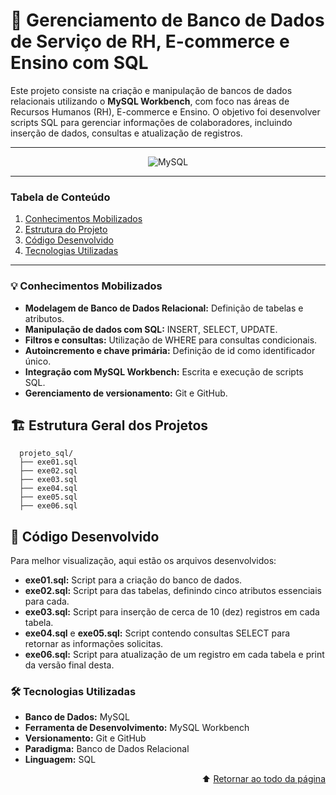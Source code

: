 <div id = 'topo'/>

# 💼 Gerenciamento de Banco de Dados de Serviço de RH, E-commerce e Ensino com SQL

Este projeto consiste na criação e manipulação de bancos de dados relacionais utilizando o **MySQL Workbench**, com foco nas áreas de Recursos Humanos (RH), E-commerce e Ensino. 
O objetivo foi desenvolver scripts SQL para gerenciar informações de colaboradores, incluindo inserção de dados, consultas e atualização de registros.

******

<div align = 'center'>

![MySQL](https://img.shields.io/badge/mysql-4479A1.svg?style=for-the-badge&logo=mysql&logoColor=white)

</div>

******
### Tabela de Conteúdo

1. [Conhecimentos Mobilizados](#conhecimentos_mobilizados)
2. [Estrutura do Projeto](#estrutura_projeto)
3. [Código Desenvolvido](#codigo_desenvolvido)
4. [Tecnologias Utilizadas](#tecnologias_utilizadas)
******

<div id = 'conhecimentos_mobilizados'/>
  
### 💡 Conhecimentos Mobilizados
- **Modelagem de Banco de Dados Relacional:** Definição de tabelas e atributos.
- **Manipulação de dados com SQL:** INSERT, SELECT, UPDATE.
- **Filtros e consultas:** Utilização de WHERE para consultas condicionais.
- **Autoincremento e chave primária:** Definição de id como identificador único.
- **Integração com MySQL Workbench:** Escrita e execução de scripts SQL.
- **Gerenciamento de versionamento:** Git e GitHub.

<div id = 'estrutura_projeto'/>
  
## 🏗️ Estrutura Geral dos Projetos

  ```
    projeto_sql/
    ├── exe01.sql 
    ├── exe02.sql  
    ├── exe03.sql  
    ├── exe04.sql  
    ├── exe05.sql 
    ├── exe06.sql 
  ```


<div id = 'codigo_desenvolvido'/>

## 📂 Código Desenvolvido

Para melhor visualização, aqui estão os arquivos desenvolvidos:

- **exe01.sql:** Script para a criação do banco de dados.
- **exe02.sql:** Script para das tabelas, definindo cinco atributos essenciais para cada.
- **exe03.sql:** Script para inserção de cerca de 10 (dez) registros em cada tabela.
- **exe04.sql** e **exe05.sql:** Script contendo consultas SELECT para retornar as informações solicitas.
- **exe06.sql:** Script para atualização de um registro em cada tabela e print da versão final desta.


<div id = 'tecnologias_utilizadas'/>

### 🛠️ Tecnologias Utilizadas

- **Banco de Dados:** MySQL
- **Ferramenta de Desenvolvimento:** MySQL Workbench
- **Versionamento:** Git e GitHub
- **Paradigma:** Banco de Dados Relacional
- **Linguagem:** SQL

<div align = 'right'>

  ⬆️ [Retornar ao todo da página](#topo)

</div>
